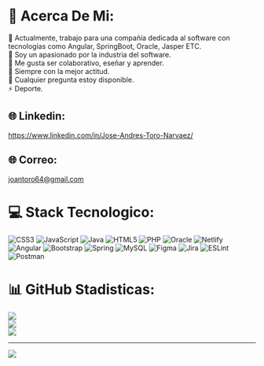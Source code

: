 # 💫 Acerca De Mi:
🔭 Actualmente, trabajo para una compañía dedicada al software con tecnologías como Angular, SpringBoot, Oracle, Jasper ETC.<br>👯 Soy un apasionado por la industria del software.<br>🤝 Me gusta ser colaborativo, eseñar y aprender.<br>🌱 Siempre con la mejor actitud.<br>💬 Cualquier pregunta estoy disponible.<br>⚡ Deporte.


## 🌐 Linkedin:
https://www.linkedin.com/in/Jose-Andres-Toro-Narvaez/

## 🌐 Correo:
joantoro64@gmail.com

# 💻 Stack Tecnologico:
![CSS3](https://img.shields.io/badge/css3-%231572B6.svg?style=for-the-badge&logo=css3&logoColor=white) ![JavaScript](https://img.shields.io/badge/javascript-%23323330.svg?style=for-the-badge&logo=javascript&logoColor=%23F7DF1E) ![Java](https://img.shields.io/badge/java-%23ED8B00.svg?style=for-the-badge&logo=java&logoColor=white) ![HTML5](https://img.shields.io/badge/html5-%23E34F26.svg?style=for-the-badge&logo=html5&logoColor=white) ![PHP](https://img.shields.io/badge/php-%23777BB4.svg?style=for-the-badge&logo=php&logoColor=white) ![Oracle](https://img.shields.io/badge/Oracle-F80000?style=for-the-badge&logo=oracle&logoColor=white) ![Netlify](https://img.shields.io/badge/netlify-%23000000.svg?style=for-the-badge&logo=netlify&logoColor=#00C7B7) ![Angular](https://img.shields.io/badge/angular-%23DD0031.svg?style=for-the-badge&logo=angular&logoColor=white) ![Bootstrap](https://img.shields.io/badge/bootstrap-%23563D7C.svg?style=for-the-badge&logo=bootstrap&logoColor=white) ![Spring](https://img.shields.io/badge/spring-%236DB33F.svg?style=for-the-badge&logo=spring&logoColor=white) ![MySQL](https://img.shields.io/badge/mysql-%2300f.svg?style=for-the-badge&logo=mysql&logoColor=white) 	![Figma](https://img.shields.io/badge/figma-%23F24E1E.svg?style=for-the-badge&logo=figma&logoColor=white) ![Jira](https://img.shields.io/badge/jira-%230A0FFF.svg?style=for-the-badge&logo=jira&logoColor=white) ![ESLint](https://img.shields.io/badge/ESLint-4B3263?style=for-the-badge&logo=eslint&logoColor=white) ![Postman](https://img.shields.io/badge/Postman-FF6C37?style=for-the-badge&logo=postman&logoColor=white)
# 📊 GitHub Stadisticas:
![](https://github-readme-stats.vercel.app/api?username=Kaibilco&theme=dark&hide_border=false&include_all_commits=false&count_private=false)<br/>
![](https://github-readme-streak-stats.herokuapp.com/?user=Kaibilco&theme=dark&hide_border=false)<br/>
![](https://github-readme-stats.vercel.app/api/top-langs/?username=Kaibilco&theme=dark&hide_border=false&include_all_commits=false&count_private=false&layout=compact)

---
[![](https://visitcount.itsvg.in/api?id=Kaibilco&icon=0&color=0)](https://visitcount.itsvg.in)

<!-- Proudly created with GPRM ( https://gprm.itsvg.in ) -->
